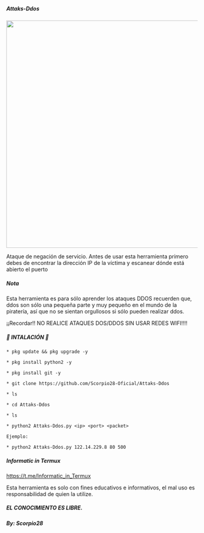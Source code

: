 ##### Attaks-Ddos
<p align="center">
 <img src="https://i.imgur.com/iqSKkvC.jpg" width="600px">
</p>

Ataque de negación de servicio. Antes de usar esta herramienta primero debes de encontrar la dirección IP de la víctima y escanear dónde está abierto el puerto

#####  Nota

Esta herramienta es para sólo aprender los ataques DDOS recuerden que, ddos son sólo una pequeña parte y muy pequeño en el mundo de la piratería, así que no se sientan orgullosos si sólo pueden realizar ddos.

¡¡Recordar!! NO REALICE ATAQUES DOS/DDOS SIN USAR REDES WIFI!!!!

#####  🦂 INTALACIÓN 🦂

```
* pkg update && pkg upgrade -y

* pkg install python2 -y

* pkg install git -y

* git clone https://github.com/Scorpio28-Oficial/Attaks-Ddos

* ls

* cd Attaks-Ddos

* ls

* python2 Attaks-Ddos.py <ip> <port> <packet>

Ejemplo:

* python2 Attaks-Ddos.py 122.14.229.8 80 500
```

##### Informatic in Termux

https://t.me/Informatic_in_Termux

Esta herramienta es solo con fines educativos e informativos, el mal uso es responsabilidad de quien la utilize.

#####  EL CONOCIMIENTO ES LIBRE.

##### By: Scorpio28
